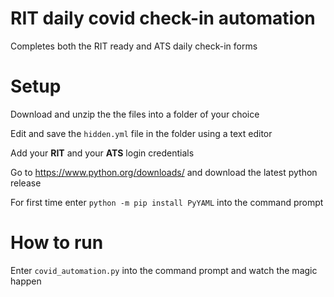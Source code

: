 # RIT daily covid check-in automation
Completes both the RIT ready and ATS daily check-in forms

# Setup
Download and unzip the the files into a folder of your choice

Edit and save the `hidden.yml` file in the folder using a text editor

Add your **RIT** and your **ATS** login credentials

Go to https://www.python.org/downloads/ and download the latest python release

For first time enter `python -m pip install PyYAML` into the command prompt 

# How to run
Enter `covid_automation.py` into the command prompt and watch the magic happen
